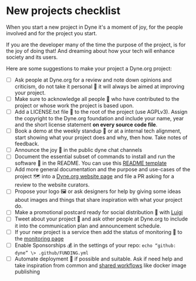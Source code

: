 # New projects checklist

When you start a new project in Dyne it's a moment of joy, for the people involved and for the project you start.

If you are the developer many of the time the purpose of the project, is for the joy of doing that! And dreaming about how your tech will enhance society and its users.

Here are some suggestions to make your project a Dyne.org project:

-   [ ] Ask people at Dyne.org for a review and note down opinions and criticism, do not take it personal 🦁 it will always be aimed at improving your project.
-   [ ] Make sure to acknowledge all people 👯  who have contributed to the project or whose work the project is based upon.
-   [ ] Add a LICENSE.txt file 📜 to the root of the project (use AGPLv3). Assign the copyright to the Dyne.org foundation and include your name, year and the short license statement **on every source code file**.
-   [ ] Book a demo at the weekly standup 📆 or at a internal tech alignment, start showing what your project does and why, then how. Take notes of feedback.
-   [ ] Announce the joy 🥳 in the public dyne chat channels
-   [ ] Document the essential subset of commands to install and run the software 📖 in the README. You can use this [README template](https://github.com/puria/readme)
-   [ ] Add more general documentation and the purpose and use-cases of the project ️🗺️ into a [Dyne.org website page](https://github.com/dyne/dyne.github.io/tree/main/src/pages/software) and file a PR asking for a review to the website curators.
-   [ ] Propose your logo 🖼️ or ask designers for help by giving some ideas about images and things that share inspiration with what your project do.
-   [ ] Make a promotional postcard ready for social distribution 📢 with [Luigi](https://luigi.dyne.org)
-   [ ] Tweet about your project 🍷 and ask other people at Dyne.org to include it into the communication plan and announcement schedule.
-   [ ] If your new project is a service then add the status of monitoring 🔭 to the [monitoring page](https://github.com/dyne/status)
-   [ ] Enable Sponsorships 💰 in the settings of your repo: `echo “github: dyne” \> .github/FUNDING.yml`
-   [ ] Automate deployment 🤖 if possible and suitable. Ask if need help and take inspiration from common and [shared workflows](https://github.com/dyne/workflows/tree/main/.github/workflows) like docker image publishing
